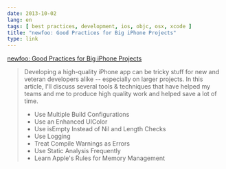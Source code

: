 ```yaml
---
date: 2013-10-02
lang: en
tags: [ best practices, development, ios, objc, osx, xcode ]
title: "newfoo: Good Practices for Big iPhone Projects"
type: link
---
```


[newfoo: Good Practices for Big iPhone
Projects](http://newfoo.net/2010/07/07/good-practices-for-big-iphone-projects.html)

> Developing a high-quality iPhone app can be tricky stuff for new and
> veteran developers alike -- especially on larger projects. In this
> article, I'll discuss several tools & techniques that have helped my
> teams and me to produce high quality work and helped save a lot of
> time.
>
> -    Use Multiple Build Configurations
> -    Use an Enhanced UIColor
> -   Use isEmpty Instead of Nil and Length Checks
> -   Use Logging
> -   Treat Compile Warnings as Errors
> -   Use Static Analysis Frequently
> -   Learn Apple's Rules for Memory Management

